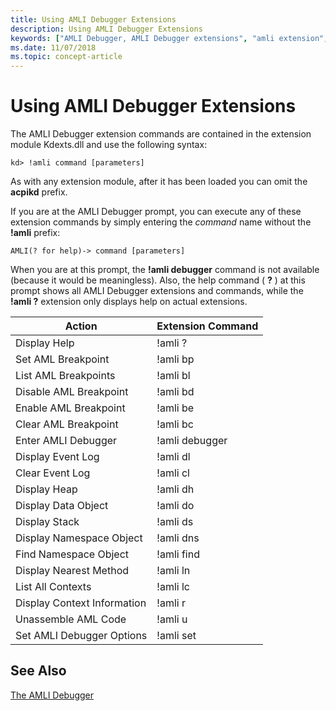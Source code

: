 ```yaml
---
title: Using AMLI Debugger Extensions
description: Using AMLI Debugger Extensions
keywords: ["AMLI Debugger, AMLI Debugger extensions", "amli extension", "acpikd.amli extension"]
ms.date: 11/07/2018
ms.topic: concept-article
---
```


# Using AMLI Debugger Extensions

The AMLI Debugger extension commands are contained in the extension module Kdexts.dll and use the following syntax:

```dbgcmd
kd> !amli command [parameters] 
```

As with any extension module, after it has been loaded you can omit the **acpikd** prefix.

If you are at the AMLI Debugger prompt, you can execute any of these extension commands by simply entering the *command* name without the **!amli** prefix:

```dbgcmd
AMLI(? for help)-> command [parameters] 
```

When you are at this prompt, the **!amli debugger** command is not available (because it would be meaningless). Also, the help command ( **?** ) at this prompt shows all AMLI Debugger extensions and commands, while the **!amli ?** extension only displays help on actual extensions.

| Action                      | Extension Command |
|-----------------------------|-------------------|
| Display Help                | !amli ?           |
| Set AML Breakpoint          | !amli bp          |
| List AML Breakpoints        | !amli bl          |
| Disable AML Breakpoint      | !amli bd          |
| Enable AML Breakpoint       | !amli be          |
| Clear AML Breakpoint        | !amli bc          |
| Enter AMLI Debugger         | !amli debugger    |
| Display Event Log           | !amli dl          |
| Clear Event Log             | !amli cl          |
| Display Heap                | !amli dh          |
| Display Data Object         | !amli do          |
| Display Stack               | !amli ds          |
| Display Namespace Object    | !amli dns         |
| Find Namespace Object       | !amli find        |
| Display Nearest Method      | !amli ln          |
| List All Contexts           | !amli lc          |
| Display Context Information | !amli r           |
| Unassemble AML Code         | !amli u           |
| Set AMLI Debugger Options   | !amli set         |

## See Also

[The AMLI Debugger](the-amli-debugger.md)
